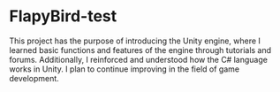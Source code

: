 # FlapyBird-test
 
This project has the purpose of introducing the Unity engine, where I learned basic functions and features of the engine through tutorials and forums. Additionally, I reinforced and understood how the C# language works in Unity. I plan to continue improving in the field of game development.
